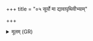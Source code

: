 +++
title = "०५ सूर्यो मा द्यावापृथिवीभ्याम्"

+++
<details><summary>मूलम् (GR)</summary>

सूर्यो मा द्यावापृथिवीभ्यां प्रतीच्या दिशः पातु  
तस्मिन् क्रमे तस्मिं श्रये  
तां पुरं प्रैमि ।  
स मा रक्षतु स मा गोपायतु  
तस्मा आत्मानं परि ददे स्वाहा ॥
</details>